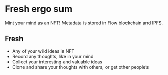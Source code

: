 # Fresh ergo sum

Mint your mind as an NFT! Metadata is stored in Flow blockchain and IPFS.

## Fresh

- Any of your wild ideas is NFT
- Record any thoughts, like in your mind
- Collect your interesting and valuable ideas
- Clone and share your thoughts with others, or get other people’s


